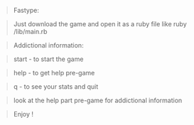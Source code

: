 >Fastype:

>Just download the game and open it as a ruby file like ruby /lib/main.rb


>Addictional information:


>start - to start the game


>help - to get help pre-game


>q - to see your stats and quit


>look at the help part pre-game for addictional information






>Enjoy !
